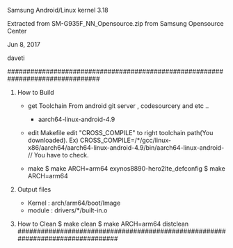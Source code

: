 Samsung Android/Linux kernel 3.18

Extracted from SM-G935F_NN_Opensource.zip from Samsung Opensource Center

Jun 8, 2017

daveti

################################################################################
1. How to Build
	- get Toolchain
		From android git server , codesourcery and etc ..
		- aarch64-linux-android-4.9
	- edit Makefile
		edit "CROSS_COMPILE" to right toolchain path(You downloaded).
		Ex)  CROSS_COMPILE=/*/gcc/linux-x86/aarch64/aarch64-linux-android-4.9/bin/aarch64-linux-android-    // You have to check.

	- make
		$ make ARCH=arm64 exynos8890-hero2lte_defconfig
		$ make ARCH=arm64

2. Output files
	- Kernel : arch/arm64/boot/Image
	- module : drivers/*/built-in.o

3. How to Clean	
		$ make clean
		$ make ARCH=arm64 distclean
################################################################################
